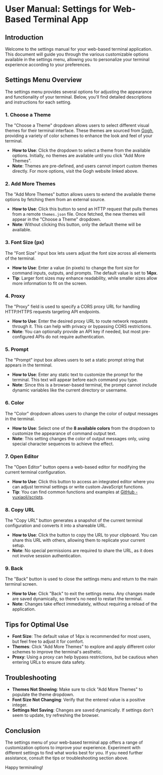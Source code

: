# User Manual: Settings for Web-Based Terminal App

## Introduction
Welcome to the settings manual for your web-based terminal application. This document will guide you through the various customizable options available in the settings menu, allowing you to personalize your terminal experience according to your preferences.

## Settings Menu Overview
The settings menu provides several options for adjusting the appearance and functionality of your terminal. Below, you'll find detailed descriptions and instructions for each setting.

### 1. Choose a Theme
The "Choose a Theme" dropdown allows users to select different visual themes for their terminal interface. These themes are sourced from [Gogh](https://gogh-co.github.io/Gogh/), providing a variety of color schemes to enhance the look and feel of your terminal.

- **How to Use**: Click the dropdown to select a theme from the available options. Initially, no themes are available until you click "Add More Themes".
- **Note**: Themes are pre-defined, and users cannot import custom themes directly. For more options, visit the Gogh website linked above.

### 2. Add More Themes
The "Add More Themes" button allows users to extend the available theme options by fetching them from an external source.

- **How to Use**: Click this button to send an HTTP request that pulls themes from a remote `themes.json` file. Once fetched, the new themes will appear in the "Choose a Theme" dropdown.
- **Note**: Without clicking this button, only the default theme will be available.

### 3. Font Size (px)
The "Font Size" input box lets users adjust the font size across all elements of the terminal.

- **How to Use**: Enter a value (in pixels) to change the font size for command inputs, outputs, and prompts. The default value is set to **14px**.
- **Tip**: Larger font sizes may enhance readability, while smaller sizes allow more information to fit on the screen.

### 4. Proxy
The "Proxy" field is used to specify a CORS proxy URL for handling HTTP/HTTPS requests targeting API endpoints.

- **How to Use**: Enter the desired proxy URL to route network requests through it. This can help with privacy or bypassing CORS restrictions.
- **Note**: You can optionally provide an API key if needed, but most pre-configured APIs do not require authentication.

### 5. Prompt
The "Prompt" input box allows users to set a static prompt string that appears in the terminal.

- **How to Use**: Enter any static text to customize the prompt for the terminal. This text will appear before each command you type.
- **Note**: Since this is a browser-based terminal, the prompt cannot include dynamic variables like the current directory or username.

### 6. Color
The "Color" dropdown allows users to change the color of output messages in the terminal.

- **How to Use**: Select one of the **8 available colors** from the dropdown to customize the appearance of command output text.
- **Note**: This setting changes the color of output messages only, using special character sequences to achieve the effect.

### 7. Open Editor
The "Open Editor" button opens a web-based editor for modifying the current terminal configuration.

- **How to Use**: Click this button to access an integrated editor where you can adjust terminal settings or write custom JavaScript functions.
- **Tip**: You can find common functions and examples at [GitHub - yuxiaoli/scripts](https://github.com/yuxiaoli/scripts/tree/main/src/js/terminal).

### 8. Copy URL
The "Copy URL" button generates a snapshot of the current terminal configuration and converts it into a shareable URL.

- **How to Use**: Click the button to copy the URL to your clipboard. You can share this URL with others, allowing them to replicate your current setup.
- **Note**: No special permissions are required to share the URL, as it does not involve session authentication.

### 9. Back
The "Back" button is used to close the settings menu and return to the main terminal screen.

- **How to Use**: Click "Back" to exit the settings menu. Any changes made are saved dynamically, so there's no need to restart the terminal.
- **Note**: Changes take effect immediately, without requiring a reload of the application.

## Tips for Optimal Use
- **Font Size**: The default value of 14px is recommended for most users, but feel free to adjust it for comfort.
- **Themes**: Click "Add More Themes" to explore and apply different color schemes to improve the terminal's aesthetic.
- **Proxy**: Using a proxy can help bypass restrictions, but be cautious when entering URLs to ensure data safety.

## Troubleshooting
- **Themes Not Showing**: Make sure to click "Add More Themes" to populate the theme dropdown.
- **Font Size Not Changing**: Verify that the entered value is a positive integer.
- **Settings Not Saving**: Changes are saved dynamically. If settings don't seem to update, try refreshing the browser.

## Conclusion
The settings menu of your web-based terminal app offers a range of customization options to improve your experience. Experiment with different settings to find what works best for you. If you need further assistance, consult the tips or troubleshooting section above.

Happy terminaling!